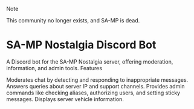 > [!NOTE]
> This community no longer exists, and SA-MP is dead.

# SA-MP Nostalgia Discord Bot
A Discord bot for the SA-MP Nostalgia server, offering moderation, information, and admin tools.
Features

Moderates chat by detecting and responding to inappropriate messages.
Answers queries about server IP and support channels.
Provides admin commands like checking aliases, authorizing users, and setting sticky messages.
Displays server vehicle information.
